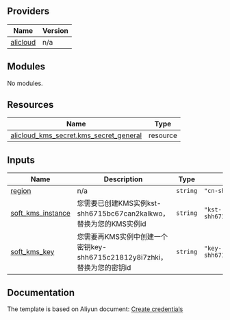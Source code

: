 <!-- BEGIN_TF_DOCS -->
## Providers

| Name | Version |
|------|---------|
| <a name="provider_alicloud"></a> [alicloud](#provider\_alicloud) | n/a |

## Modules

No modules.

## Resources

| Name | Type |
|------|------|
| [alicloud_kms_secret.kms_secret_general](https://registry.terraform.io/providers/aliyun/alicloud/latest/docs/resources/kms_secret) | resource |

## Inputs

| Name | Description | Type | Default | Required |
|------|-------------|------|---------|:--------:|
| <a name="input_region"></a> [region](#input\_region) | n/a | `string` | `"cn-shanghai"` | no |
| <a name="input_soft_kms_instance"></a> [soft\_kms\_instance](#input\_soft\_kms\_instance) | 您需要已创建KMS实例kst-shh6715bc67can2kalkwo，替换为您的KMS实例id | `string` | `"kst-shh6715bc67can2kalkwo"` | no |
| <a name="input_soft_kms_key"></a> [soft\_kms\_key](#input\_soft\_kms\_key) | 您需要再KMS实例中创建一个密钥key-shh6715c21812y8i7zhki，替换为您的密钥id | `string` | `"key-shh6715c21812y8i7zhki"` | no |
<!-- END_TF_DOCS -->
## Documentation
<!-- docs-link --> 

The template is based on Aliyun document: [Create credentials](http://help.aliyun.com/document_detail/2572881.htm) 

<!-- docs-link --> 